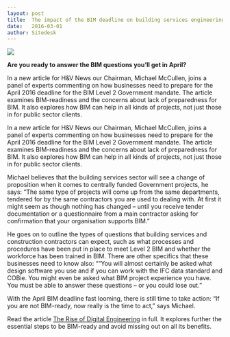```yaml
---
layout: post
title:  The impact of the BIM deadline on building services engineering
date:   2016-03-01
author: Sitedesk
---
```


![]({{site.url}}/images/news/industry-970147_1920.jpg)

**Are you ready to answer the BIM questions you’ll get in April?**

In a new article for H&V News our Chairman, Michael McCullen, joins a panel of experts commenting on how businesses need to prepare for the April 2016 deadline for the BIM Level 2 Government mandate. The article examines BIM-readiness and the concerns about lack of preparedness for BIM. It also explores how BIM can help in all kinds of projects, not just those in for public sector clients.

<!--more-->

In a new article for H&V News our Chairman, Michael McCullen, joins a panel of experts commenting on how businesses need to prepare for the April 2016 deadline for the BIM Level 2 Government mandate. The article examines BIM-readiness and the concerns about lack of preparedness for BIM. It also explores how BIM can help in all kinds of projects, not just those in for public sector clients.

Michael believes that the building services sector will see a change of proposition when it comes to centrally funded Government projects, he says: “The same type of projects will come up from the same departments, tendered for by the same contractors you are used to dealing with. At first it might seem as though nothing has changed – until you receive tender documentation or a questionnaire from a main contractor asking for confirmation that your organisation supports BIM.”

He goes on to outline the types of questions that building services and construction contractors can expect, such as what processes and procedures have been put in place to meet Level 2 BIM and whether the workforce has been trained in BIM. There are other specifics that these businesses need to know also: ““You will almost certainly be asked what design software you use and if you can work with the IFC data standard and COBie. You might even be asked what BIM project experience you have. You must be able to answer these questions – or you could lose out.”

With the April BIM deadline fast looming, there is still time to take action: “If you are not BIM-ready, now really is the time to act,” says Michael.

Read the article [The Rise of Digital Engineering]({{site.url}}/static/news/the-rise-of-digital-engineering.pdf) in full. It explores further the essential steps to be BIM-ready and avoid missing out on all its benefits.